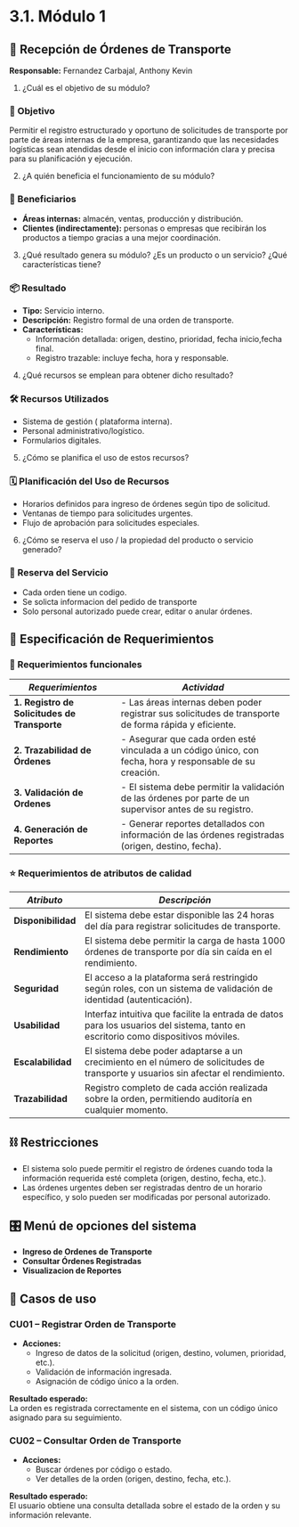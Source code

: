 # 3.1. Módulo 1

## 🧩 Recepción de Órdenes de Transporte  
**Responsable:** Fernandez Carbajal, Anthony Kevin  
1. ¿Cuál es el objetivo de su módulo?
### 🎯 Objetivo  
Permitir el registro estructurado y oportuno de solicitudes de transporte por parte de áreas internas de la empresa, garantizando que las necesidades logísticas sean atendidas desde el inicio con información clara y precisa para su planificación y ejecución.

2. ¿A quién beneficia el funcionamiento de su módulo?
### 👥 Beneficiarios  
- **Áreas internas:** almacén, ventas, producción y distribución.  
- **Clientes (indirectamente):** personas o empresas que recibirán los productos a tiempo gracias a una mejor coordinación.
  
3. ¿Qué resultado genera su módulo? ¿Es un producto o un servicio? ¿Qué características tiene?
### 📦 Resultado  
- **Tipo:** Servicio interno.  
- **Descripción:** Registro formal de una orden de transporte.  
- **Características:**
  - Información detallada: origen, destino, prioridad, fecha inicio,fecha final.
  - Registro trazable: incluye fecha, hora y responsable.

4. ¿Qué recursos se emplean para obtener dicho resultado?
### 🛠️ Recursos Utilizados  
- Sistema de gestión ( plataforma interna).  
- Personal administrativo/logístico.  
- Formularios digitales. 

5. ¿Cómo se planifica el uso de estos recursos?
### 🗓️ Planificación del Uso de Recursos  
- Horarios definidos para ingreso de órdenes según tipo de solicitud.  
- Ventanas de tiempo para solicitudes urgentes.  
- Flujo de aprobación para solicitudes especiales. 

6. ¿Cómo se reserva el uso / la propiedad del producto o servicio generado?
### 🔐 Reserva del Servicio  
- Cada orden tiene un codigo.
- Se solicta informacion del pedido de transporte 
- Solo personal autorizado puede crear, editar o anular órdenes. 


## 📐 Especificación de Requerimientos

### 🔧 Requerimientos funcionales

| *Requerimientos*                                    | *Actividad*                                                                 |
|------------------------------------------------|-------------------------------------------------------------------------------|
| **1. Registro de Solicitudes de Transporte** | - Las áreas internas deben poder registrar sus solicitudes de transporte de forma rápida y eficiente. |
| **2. Trazabilidad de Órdenes**               | - Asegurar que cada orden esté vinculada a un código único, con fecha, hora y responsable de su creación. |
| **3. Validación de Ordenes**                     | - El sistema debe permitir la validación de las órdenes por parte de un supervisor antes de su registro. |
| **4. Generación de Reportes**    | - Generar reportes detallados con información de las órdenes registradas (origen, destino, fecha). |

### ⭐ Requerimientos de atributos de calidad

| *Atributo*         | *Descripción*                                                                               |
|--------------------|---------------------------------------------------------------------------------------------|
| **Disponibilidad** | El sistema debe estar disponible las 24 horas del día para registrar solicitudes de transporte. |
| **Rendimiento**    | El sistema debe permitir la carga de hasta 1000 órdenes de transporte por día sin caída en el rendimiento. |
| **Seguridad**      | El acceso a la plataforma será restringido según roles, con un sistema de validación de identidad (autenticación). |
| **Usabilidad**     | Interfaz intuitiva que facilite la entrada de datos para los usuarios del sistema, tanto en escritorio como dispositivos móviles. |
| **Escalabilidad**  | El sistema debe poder adaptarse a un crecimiento en el número de solicitudes de transporte y usuarios sin afectar el rendimiento. |
| **Trazabilidad**   | Registro completo de cada acción realizada sobre la orden, permitiendo auditoría en cualquier momento. |

## ⛓️ Restricciones
- El sistema solo puede permitir el registro de órdenes cuando toda la información requerida esté completa (origen, destino, fecha, etc.).
- Las órdenes urgentes deben ser registradas dentro de un horario específico, y solo pueden ser modificadas por personal autorizado.
  
## 🎛️ Menú de opciones del sistema 

- **Ingreso de Ordenes de Transporte**  
- **Consultar Órdenes Registradas**  
- **Visualizacion de Reportes**  

## 📄 Casos de uso 

### CU01 – Registrar Orden de Transporte
- **Acciones:**  
  - Ingreso de datos de la solicitud (origen, destino, volumen, prioridad, etc.).  
  - Validación de información ingresada.
  - Asignación de código único a la orden.

**Resultado esperado:**  
La orden es registrada correctamente en el sistema, con un código único asignado para su seguimiento.

### CU02 – Consultar Orden de Transporte
- **Acciones:**  
  - Buscar órdenes por código o estado.  
  - Ver detalles de la orden (origen, destino, fecha, etc.).

**Resultado esperado:**  
El usuario obtiene una consulta detallada sobre el estado de la orden y su información relevante.
